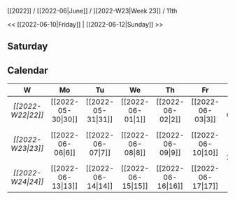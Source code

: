 [[2022]] / [[2022-06|June]] / [[2022-W23|Week 23]] / 11th

<<  [[2022-06-10|Friday]]   |  [[2022-06-12|Sunday]]   >>︎

## Saturday

## Calendar
| W  | Mo | Tu | We | Th | Fr | Sa | Su |
|:--:|:--:|:--:|:--:|:--:|:--:|:--:|:--:|
| *[[2022-W22\|22]]* | [[2022-05-30\|30]] | [[2022-05-31\|31]] | [[2022-06-01\|1]]  | [[2022-06-02\|2]]  | [[2022-06-03\|3]]  | [[2022-06-04\|4]]  | [[2022-06-05\|5]]  |
| *[[2022-W23\|23]]* | [[2022-06-06\|6]]  | [[2022-06-07\|7]]  | [[2022-06-08\|8]]  | [[2022-06-09\|9]]  | [[2022-06-10\|10]] | ==**[[2022-06-11\|11]]**== | [[2022-06-12\|12]] |
| *[[2022-W24\|24]]* | [[2022-06-13\|13]] | [[2022-06-14\|14]] | [[2022-06-15\|15]] | [[2022-06-16\|16]] | [[2022-06-17\|17]] | [[2022-06-18\|18]] | [[2022-06-19\|19]] |
